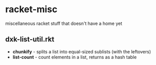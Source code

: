 # racket-misc
miscellaneous racket stuff that doesn't have a home yet


## dxk-list-util.rkt
- **chunkify** - splits a list into equal-sized sublists (with the leftovers)
- **list-count** - count elements in a list, returns as a hash table
